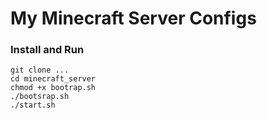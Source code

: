 # My Minecraft Server Configs

### Install and Run
```
git clone ...
cd minecraft_server
chmod +x bootrap.sh
./bootsrap.sh
./start.sh
```